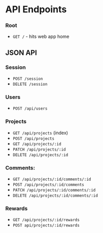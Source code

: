 # API Endpoints


### Root

- `GET /` - hits web app home

## JSON API

### Session

- `POST /session`
- `DELETE /session`

### Users

- `POST /api/users`

### Projects

- `GET /api/projects` (index)
- `POST /api/projects`
- `GET /api/projects/:id`
- `PATCH /api/projects/:id`
- `DELETE /api/projects/:id`

### Comments:

- `GET /api/projects/:id/comments/:id`
- `POST /api/projects/:id/comments`
- `PATCH /api/projects/:id/comments/:id`
- `DELETE /api/projects/:id/comments/:id`

### Rewards

- `GET /api/projects/:id/rewards`
- `POST api/projects/:id/rewards`
